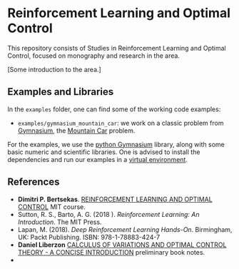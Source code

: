 # Reinforcement Learning and Optimal Control

This repository consists of Studies in Reinforcement Learning and Optimal Control, focused on monography and research in the area.

[Some introduction to the area.]


## Examples and Libraries

In the `examples` folder, one can find some of the working code examples:

* `examples/gymnasium_mountain_car`: we work on a classic problem from [Gymnasium](https://gymnasium.farama.org/), the [Mountain Car](https://gymnasium.farama.org/environments/classic_control/mountain_car/) problem.

For the examples, we use the [python Gymnasium](https://pypi.org/project/gymnasium/) library, along with some basic numeric and scientific libraries. One is advised to install the dependencies and run our examples in a [virtual environment](https://docs.python.org/3/library/venv.html).

## References

* **Dimitri P. Bertsekas**. [REINFORCEMENT LEARNING AND OPTIMAL CONTROL](http://web.mit.edu/dimitrib/www/RLbook.html) MIT course.
* Sutton, R. S., Barto, A. G. (2018 ). _Reinforcement Learning: An Introduction_. The MIT Press.
* Lapan, M. (2018). _Deep Reinforcement Learning Hands-On_. Birmingham, UK: Packt Publishing. ISBN: 978-1-78883-424-7
* **Daniel Liberzon** [CALCULUS OF VARIATIONS AND OPTIMAL CONTROL THEORY - A CONCISE INTRODUCTION](http://liberzon.csl.illinois.edu/teaching/cvoc.pdf) preliminary book notes.
* 
